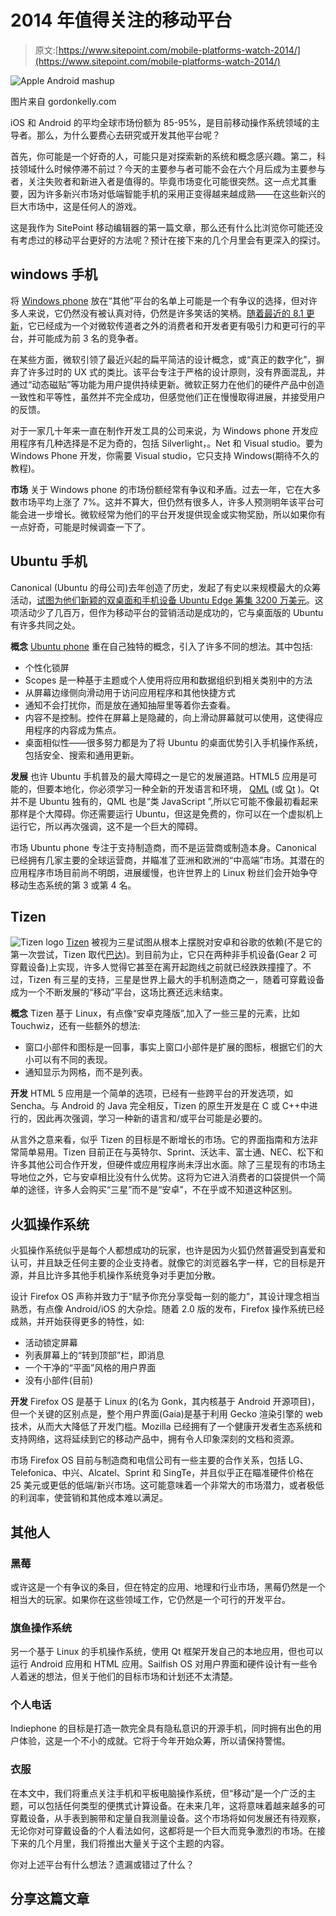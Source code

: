# 2014 年值得关注的移动平台

> 原文:[https://www.sitepoint.com/mobile-platforms-watch-2014/](https://www.sitepoint.com/mobile-platforms-watch-2014/)

![Apple Android mashup](../Images/86d16d4bff397496beeff97dc6e8f19b.png)

图片来自 gordonkelly.com

iOS 和 Android 的平均全球市场份额为 85-95%，是目前移动操作系统领域的主导者。那么，为什么要费心去研究或开发其他平台呢？

首先，你可能是一个好奇的人，可能只是对探索新的系统和概念感兴趣。第二，科技领域什么时候停滞不前过？今天的主要参与者可能不会在六个月后成为主要参与者，关注失败者和新进入者是值得的。毕竟市场变化可能很突然。这一点尤其重要，因为许多新兴市场对低端智能手机的采用正变得越来越成熟——在这些新兴的巨大市场中，这是任何人的游戏。

这是我作为 SitePoint 移动编辑器的第一篇文章，那么还有什么比浏览你可能还没有考虑过的移动平台更好的方法呢？预计在接下来的几个月里会有更深入的探讨。

## windows 手机

将 [Windows phone](https://www.windowsphone.com) 放在“其他”平台的名单上可能是一个有争议的选择，但对许多人来说，它仍然没有被认真对待，仍然是许多笑话的笑柄。[随着最近的 8.1 更新](http://www.windowsphone.com/en-us/features-8-1)，它已经成为一个对微软传道者之外的消费者和开发者更有吸引力和更可行的平台，并可能成为前 3 名的竞争者。

在某些方面，微软引领了最近兴起的扁平简洁的设计概念，或“真正的数字化”，摒弃了许多过时的 UX 式的类比。该平台专注于严格的设计原则，没有界面混乱，并通过“动态磁贴”等功能为用户提供持续更新。微软正努力在他们的硬件产品中创造一致性和平等性，虽然并不完全成功，但感觉他们正在慢慢取得进展，并接受用户的反馈。

对于一家几十年来一直在制作开发工具的公司来说，为 Windows phone 开发应用程序有几种选择是不足为奇的，包括 Silverlight，。Net 和 Visual studio。要为 Windows Phone 开发，你需要 Visual studio，它只支持 Windows(期待不久的教程)。

**市场**
关于 Windows phone 的市场份额经常有争议和矛盾。过去一年，它在大多数市场平均上涨了 7%。这并不算大，但仍然有很多人，许多人预测明年该平台可能会进一步增长。微软经常为他们的平台开发提供现金或实物奖励，所以如果你有一点好奇，可能是时候调查一下了。

## Ubuntu 手机

Canonical (Ubuntu 的母公司)去年创造了历史，发起了有史以来规模最大的众筹活动，[试图为他们新颖的双桌面和手机设备 Ubuntu Edge 筹集 3200 万美元](http://techcrunch.com/2013/08/22/edge-crowdfunding-fail/)。这项活动少了几百万，但作为移动平台的营销活动是成功的，它与桌面版的 Ubuntu 有许多共同之处。

**概念**
[Ubuntu phone](http://www.ubuntu.com/phone) 重在自己独特的概念，引入了许多不同的想法。其中包括:

*   个性化锁屏
*   Scopes 是一种基于主题或个人使用将应用和数据组织到相关类别中的方法
*   从屏幕边缘侧向滑动用于访问应用程序和其他快捷方式
*   通知不会打扰你，而是放在通知抽屉里等着你去查看。
*   内容不是控制。控件在屏幕上是隐藏的，向上滑动屏幕就可以使用，这使得应用程序的内容成为焦点。
*   桌面相似性——很多努力都是为了将 Ubuntu 的桌面优势引入手机操作系统，包括安全、搜索和通用更新。

**发展**
也许 Ubuntu 手机普及的最大障碍之一是它的发展道路。HTML5 应用是可能的，但要本地化，你必须学习一种全新的开发语言和环境， [QML](http://developer.ubuntu.com/apps/qml/) (或 [Qt](http://qt-project.org/) )。Qt 并不是 Ubuntu 独有的，QML 也是“类 JavaScript ”,所以它可能不像最初看起来那样是个大障碍。你还需要运行 Ubuntu，但这是免费的，你可以在一个虚拟机上运行它，所以再次强调，这不是一个巨大的障碍。

市场
Ubuntu phone 专注于支持制造商，而不是运营商或制造本身。Canonical 已经拥有几家主要的全球运营商，并瞄准了亚洲和欧洲的“中高端”市场。其潜在的应用程序市场目前尚不明朗，进展缓慢，也许世界上的 Linux 粉丝们会开始争夺移动生态系统的第 3 或第 4 名。

## Tizen

![Tizen logo](../Images/59d2a10c0fc0d77ef5de21e9310231af.png) [Tizen](https://www.tizen.org/) 被视为三星试图从根本上摆脱对安卓和谷歌的依赖(不是它的第一次尝试，Tizen 取代[巴达](http://www.bada.com/))。到目前为止，它只在两种非手机设备(Gear 2 可穿戴设备)上实现，许多人觉得它甚至在离开起跑线之前就已经跌跌撞撞了。不过，Tizen 有三星的支持，三星是世界上最大的手机制造商之一，随着可穿戴设备成为一个不断发展的“移动”平台，这场比赛还远未结束。

**概念**
Tizen 基于 Linux，有点像“安卓克隆版”,加入了一些三星的元素，比如 Touchwiz，还有一些额外的想法:

*   窗口小部件和图标是一回事，事实上窗口小部件是扩展的图标，根据它们的大小可以有不同的表现。
*   通知显示为网格，而不是列表。

**开发**
HTML 5 应用是一个简单的选项，已经有一些跨平台的开发选项，如 Sencha。与 Android 的 Java 完全相反，Tizen 的原生开发是在 C 或 C++中进行的，因此再次强调，学习一种新的语言和/或平台可能是必要的。

从言外之意来看，似乎 Tizen 的目标是不断增长的市场。它的界面指南和方法非常简单易用。Tizen 目前正在与英特尔、Sprint、沃达丰、富士通、NEC、松下和许多其他公司合作开发，但硬件或应用程序尚未浮出水面。除了三星现有的市场主导地位之外，它与安卓相比没有什么优势。这将为它进入消费者的口袋提供一个简单的途径，许多人会购买“三星”而不是“安卓”，不在乎或不知道这种区别。

## 火狐操作系统

火狐操作系统似乎是每个人都想成功的玩家，也许是因为火狐仍然普遍受到喜爱和认可，并且缺乏任何主要的企业支持者。就像它的浏览器名字一样，它的目标是开源，并且比许多其他手机操作系统竞争对手更加分散。

设计
Firefox OS 声称并致力于“赋予你充分享受每一刻的能力”，其设计理念相当熟悉，有点像 Android/iOS 的大杂烩。随着 2.0 版的发布，Firefox 操作系统已经成熟，并开始获得更多的特性，如:

*   活动锁定屏幕
*   列表屏幕上的“转到顶部”栏，即消息
*   一个干净的“平面”风格的用户界面
*   没有小部件(目前)

**开发** Firefox OS 是基于 Linux 的(名为 Gonk，其内核基于 Android 开源项目)，但一个关键的区别点是，整个用户界面(Gaia)是基于利用 Gecko 渲染引擎的 web 技术，从而大大降低了开发门槛。Mozilla 已经拥有了一个健康开发者生态系统和支持网络，这将延续到它的移动产品中，拥有令人印象深刻的文档和资源。

市场
Firefox OS 目前与制造商和电信公司有一些主要的合作关系，包括 LG、Telefonica、中兴、Alcatel、Sprint 和 SingTe，并且似乎正在瞄准硬件价格在 25 美元或更低的低端/新兴市场。这可能意味着一个非常大的市场潜力，或者极低的利润率，使营销和其他成本难以满足。

## 其他人

### 黑莓

或许这是一个有争议的条目，但在特定的应用、地理和行业市场，黑莓仍然是一个相当大的玩家。如果你在这些领域工作，它仍然是一个可行的开发平台。

### 旗鱼操作系统

另一个基于 Linux 的手机操作系统，使用 Qt 框架开发自己的本地应用，但也可以运行 Android 应用和 HTML 应用。Sailfish OS 对用户界面和硬件设计有一些令人着迷的想法，但关于他们的目标市场和计划还不太清楚。

### 个人电话

Indiephone 的目标是打造一款完全具有隐私意识的开源手机，同时拥有出色的用户体验，这是一个不小的成就。它将于今年开始众筹，所以请保持警惕。

### 衣服

在本文中，我们将重点关注手机和平板电脑操作系统，但“移动”是一个广泛的主题，可以包括任何类型的便携式计算设备。在未来几年，这将意味着越来越多的可穿戴设备，从手表到腕带和定量自我测量设备。这个市场将如何发展还有待观察，无论你对可穿戴设备的个人看法如何，这都将是一个巨大而竞争激烈的市场。在接下来的几个月里，我们将推出大量关于这个主题的内容。

你对上述平台有什么想法？遗漏或错过了什么？

## 分享这篇文章